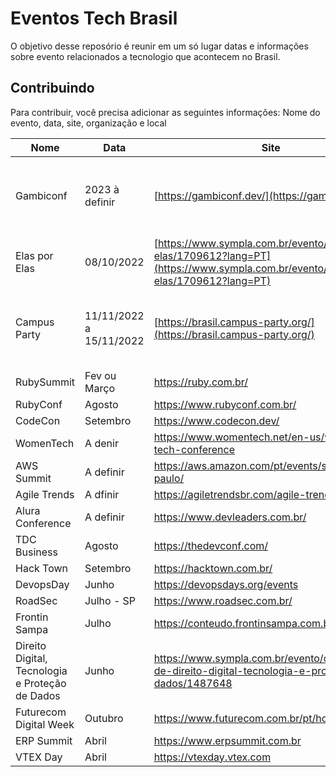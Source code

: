 # Eventos Tech Brasil
O objetivo desse reposório é reunir em um só lugar datas e informações sobre evento relacionados a tecnologio que acontecem no Brasil.

## Contribuindo
Para contribuir, você precisa adicionar as seguintes informações: Nome do evento, data, site, organização e local

| Nome | Data | Site | Organização | Local |
|------|------|------|-------------|-------|
| Gambiconf | 2023 à definir | [https://gambiconf.dev/](https://gambiconf.dev/) | Bruno Macabeus @bmacabeus e Camilo Cunha @ocam_l | São Paulo, SP (à definir) |
| Elas por Elas | 08/10/2022 | [https://www.sympla.com.br/evento/elas-por-elas/1709612?lang=PT](https://www.sympla.com.br/evento/elas-por-elas/1709612?lang=PT) | Lais Galetto | Santos, SP (Condomínio Club XV) |
| Campus Party | 11/11/2022 a 15/11/2022 | [https://brasil.campus-party.org/](https://brasil.campus-party.org/) | CPBR | São Paulo, SP (Pavilhão de exposições - Distrito Anhembi) |
RubySummit | Fev ou Março |  https://ruby.com.br/  |  
RubyConf | Agosto| https://www.rubyconf.com.br/ |  
CodeCon | Setembro| https://www.codecon.dev/ |  
WomenTech | A denir | https://www.womentech.net/en-us/women-tech-conference |  
AWS Summit | A definir | https://aws.amazon.com/pt/events/summits/sao-paulo/ | 
Agile Trends | A dfinir | https://agiletrendsbr.com/agile-trends-2022/ |
Alura Conference | A definir | https://www.devleaders.com.br/ |
TDC Business | Agosto | https://thedevconf.com/ |
Hack Town | Setembro |  https://hacktown.com.br/ | 
DevopsDay | Junho | https://devopsdays.org/events |  
RoadSec  | Julho - SP | https://www.roadsec.com.br/|  
Frontin Sampa | Julho | https://conteudo.frontinsampa.com.br/2022 |  
Direito Digital, Tecnologia e Proteção de Dados |  Junho | https://www.sympla.com.br/evento/congresso-de-direito-digital-tecnologia-e-protecao-de-dados/1487648 |
Futurecom Digital Week | Outubro | https://www.futurecom.com.br/pt/home.html |   
ERP Summit | Abril |  https://www.erpsummit.com.br |   
VTEX Day | Abril |   https://vtexday.vtex.com |
